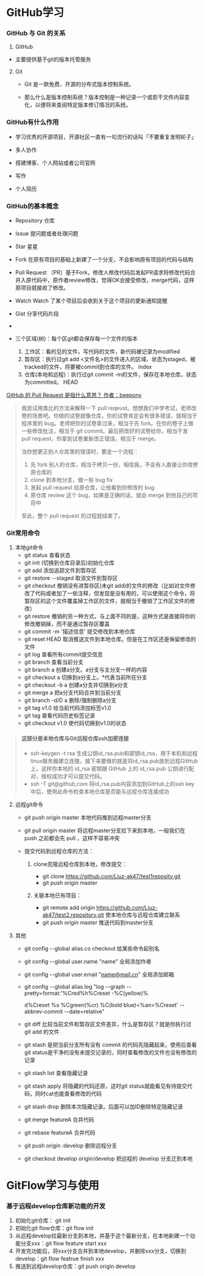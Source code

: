 # GitHub学习

### **GitHub** 与 **Git** 的关系

1. GitHub

- 主要提供基于git的版本托管服务

2. Git

   - Git 是一款免费、开源的分布式版本控制系统。

   - 那么什么是版本控制系统？版本控制是一种记录一个或若干文件内容变化，以便将来查阅特定版本修订情况的系统。

     

### GitHub有什么作用

- 学习优秀的开源项目，开源社区一直有一句流行的话叫「不要重复发明轮子」

- 多人协作

- 搭建博客、个人网站或者公司官网

- 写作

- 个人简历

  

### GitHub的基本概念

- Repository 仓库

- Issue 提问题或者处理问题

- Star 星星

- Fork 在原有项目的基础上新建了一个分支，不会影响原有项目的代码与结构

- Pull Request （PR）基于Fork，修改人修改代码后发起PR请求将修改代码合并入原代码中，原作者review修改，觉得OK会接受修改，merge代码，这样原项目就接收了修改。

- Watch  Watch 了某个项目后会收到关于这个项目的更新通知提醒

- Gist  分享代码片段

- 

- 三个区域(树)：每个区git都会保存每一个文件的版本

  1. 工作区：看的见的文件，写代码的文件，新代码被记录为modified
  2. 暂存区：执行过git add <文件名>的文件进入的区域、状态为staged，被tracked的文件，将要被commit到仓库的文件。  index
  3. 仓库(本地和远程)：执行过git commit -m的文件，保存在本地仓库，状态为committed。   HEAD
  
  
  
  

[GitHub 的 Pull Request 是指什么意思？ 作者：beepony](https://www.zhihu.com/question/21682976)

> 我尝试用类比的方法来解释一下 pull reqeust。想想我们中学考试，老师改卷的场景吧。你做的试卷就像仓库，你的试卷肯定会有很多错误，就相当于程序里的 bug。老师把你的试卷拿过来，相当于先 fork。在你的卷子上做一些修改批注，相当于 git commit。最后把改好的试卷给你，相当于发 pull request，你拿到试卷重新改正错误，相当于 merge。
>
> 当你想更正别人仓库里的错误时，要走一个流程：
>
> 1. 先 fork 别人的仓库，相当于拷贝一份，相信我，不会有人直接让你改修原仓库的
> 2. clone 到本地分支，做一些 bug fix
> 3. 发起 pull request 给原仓库，让他看到你修改的 bug
> 4. 原仓库 review 这个 bug，如果是正确的话，就会 merge 到他自己的项目中
>
> 至此，整个 pull request 的过程就结束了。

 

### Git常用命令

1. 本地git命令
   - git status 查看状态
   - git init (切换到仓库目录后)初始化仓库
   - git add <file> 添加追踪文件到暂存区
   - git restore --staged <file> 取消文件到暂存区
   - git checkout <file>   撤销没有进暂存区(未git add)的文件的修改（比如对文件修改了代码或者加了一些注释，但发现是没有用的，可以使用这个命令，将暂存区的这个文件覆盖掉工作区的文件，就相当于撤销了工作区文件的修改）
   - git restore <file> 撤销的另一种方式，与上面不同的是，这种方式是直接将你的修改撤销掉，而不是通过暂存区覆盖
   - git commit -m '描述信息'   提交修改到本地仓库
   -   git reset HEAD <file> 取消推送文件到本地仓库。但是在工作区还是保留修改的文件
   - git log 查看所有commit提交信息
   - git branch 查看当前分支
   - git branch a  创建a分支。a分支与主分支一样的内容
   - git checkout a  切换到a分支上。*代表当前所在分支
   - git checkout -b a 创建a分支并切换到a分支
   - git merge a 把a分支代码合并到当前分支
   - git branch -d/D a  删除/强制删除a分支
   - git tag v1.0  给当前代码添加标签v1.0
   - git tag  查看代码历史标签记录
   - git checkout v1.0 使代码切换到v1.0的状态

>#### 这部分是本地仓库与Git远程仓库ssh加密连接
>
>- ssh-keygen -t rsa 生成公钥id_rsa.pub和密钥id_rsa，用于本机和远程linux服务器建立连接。接下来要做的就是将id_rsa.pub放到远程GitHub上，这样你本地的 id_rsa 密钥跟 GitHub 上的 id_rsa.pub 公钥进行配对，授权成功才可以提交代码。
>- ssh -T git@github,com 将id_rsa.pub内容添加到GitHub上的ssh key中后，使用此命令检查本地仓库是否能与远程仓库连接成功

2. 远程git命令

   - git push origin master 本地代码推到远程master分支

   - git pull origin master   将远程master分支拉下来到本地，一般我们在 push 之前都会先 pull ，这样不容易冲突

   - 提交代码到远程仓库的方法：

     1. clone克隆远程仓库到本地，修改提交：
        - git clone https://github.com/Liuz-ak47/test1reposity.git
        - git push origin master

     2. 关联本地已有项目：
        - git remote add origin https://github.com/Liuz-ak47/test2.repository.git   使本地仓库与远程仓库建立联系
        - git push origin master  推送代码到master分支

3. 其他

   - git config --global alias.co checkout    给某些命令起别名

   - git config --global user.name "name"  全局添加作者

   - git config --global user.email "name@mail.cn"  全局添加邮箱

   - git config --global alias.log "log --graph --pretty=format:'%Cred%h%Creset -%C(yellow)% 

     d%Creset %s %Cgreen(%cr) %C(bold blue)<%an>%Creset' --abbrev-commit --date=relative"

   - git diff  比较当前文件和暂存区文件差异，什么是暂存区？就是你执行过 git add 的文件

   - git stash 是把当前分支所有没有 commit 的代码先隐藏起来，使用后查看git status是干净的没有未提交记录的，同时查看修改的文件也没有修改的记录

   - git stash list 查看隐藏记录

   - git stash apply  将隐藏的代码还原，这时git status就能看见有待提交代码，同时cat也能查看修改的代码

   - git stash drop  删除本次隐藏记录。后面可以加ID删除特定隐藏记录

   - git merge featureA 合并代码

   - git rebase featureA 合并代码

   - git push origin :develop  删除远程分支
   
   - git checkout develop origin/develop  把远程的 develop 分支迁到本地
   



# GitFlow学习与使用

### 基于远程develop仓库新功能的开发

1. 初始化git仓库： git init
2. 初始化git flow仓库：git flow init
3. 从远程develop拉最新分支到本地，并基于这个最新分支，在本地新建一个功能分支xxx：git flow feature start xxx
4. 开发完功能后，将xxx分支合并到本地develop，并删除xxx分支，切换到develop：git flow featrue finish xxx
5. 推送到远程develop仓库：git push origin develop



 